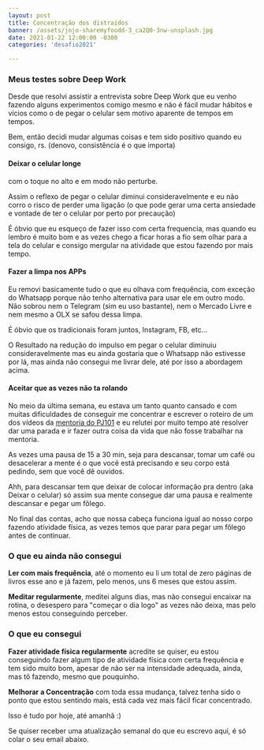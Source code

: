 ```yaml
---
layout: post
title: Concentração dos distraídos
banner: /assets/jojo-sharemyfoodd-3_ca2Q0-3nw-unsplash.jpg
date: 2021-01-22 12:00:00 -0300
categories: 'desafio2021'

---
```

### Meus testes sobre Deep Work

Desde que resolvi assistir a entrevista sobre Deep Work que eu venho fazendo alguns experimentos comigo mesmo e não é fácil mudar hábitos e vícios como o de pegar o celular sem motivo aparente de tempos em tempos.

Bem, então decidi mudar algumas coisas e tem sido positivo quando eu consigo, rs. (denovo, consistência é o que importa)

#### Deixar o celular longe

com o toque no alto e em modo não perturbe.

Assim o reflexo de pegar o celular diminui consideravelmente e eu não corro o risco de perder uma ligação (o que pode gerar uma certa ansiedade e vontade de ter o celular por perto por precaução)

É óbvio que eu esqueço de fazer isso com certa frequencia, mas quando eu lembro é muito bom e as vezes chego a ficar horas a fio sem olhar para a tela do celular e consigo mergular na atividade que estou fazendo por mais tempo.

#### Fazer a limpa nos APPs

Eu removi basicamente tudo o que eu olhava com frequência, com exceção do Whatsapp porque não tenho alternativa para usar ele em outro modo. Não sobrou nem o Telegram (sim eu uso bastante), nem o Mercado Livre e nem mesmo a OLX se safou dessa limpa.

É óbvio que os tradicionais foram juntos, Instagram, FB, etc...

O Resultado na redução do impulso em pegar o celular diminuiu consideravelmente mas eu ainda gostaria que o Whatsapp não estivesse por lá, mas ainda não consegui me livrar dele, até por isso a abordagem acima.

#### Aceitar que as vezes não ta rolando

No meio da última semana, eu estava um tanto quanto cansado e com muitas dificuldades de conseguir me concentrar e escrever o roteiro de um dos vídeos da [mentoria do PJ101](pj101.com.br) e eu relutei por muito tempo até resolver dar uma parada e ir fazer outra coisa da vida que não fosse trabalhar na mentoria.

As vezes uma pausa de 15 a 30 min, seja para descansar, tomar um café ou desacelerar a mente é o que você está precisando e seu corpo está pedindo, sem que você dê ouvidos.

Ahh, para descansar tem que deixar de colocar informação pra dentro (aka Deixar o celular) só assim sua mente consegue dar uma pausa e realmente descansar e pegar um fôlego.

No final das contas, acho que nossa cabeça funciona igual ao nosso corpo fazendo atividade física, as vezes temos que parar para pegar um fôlego antes de continuar.


### O que eu ainda não consegui

**Ler com mais frequência**, até o momento eu li um total de zero páginas de livros esse ano e já fazem, pelo menos, uns 6 meses que estou assim.

**Meditar regularmente**, meditei alguns dias, mas não consegui encaixar na rotina, o desespero para "começar o dia logo" as vezes não deixa, mas pelo menos estou conseguindo perceber.

### O que eu consegui

**Fazer atividade física regularmente** acredite se quiser, eu estou conseguindo fazer algum tipo de atividade física com certa frequência e tem sido muito bom, apesar de não ser na intensidade adequada, ainda, mas tô fazendo, mesmo que pouquinho.

**Melhorar a Concentração** com toda essa mudança, talvez tenha sido o ponto que estou sentindo mais, está cada vez mais fácil ficar concentrado.


Isso é tudo por hoje, até amanhã :)

Se quiser receber uma atualização semanal do que eu escrevo aqui, é só colar o seu email abaixo.
